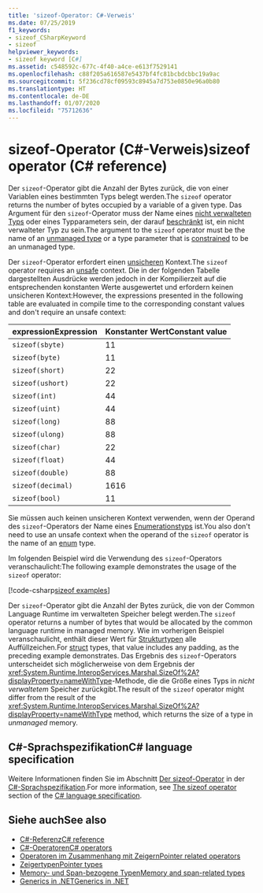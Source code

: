 ```yaml
---
title: 'sizeof-Operator: C#-Verweis'
ms.date: 07/25/2019
f1_keywords:
- sizeof_CSharpKeyword
- sizeof
helpviewer_keywords:
- sizeof keyword [C#]
ms.assetid: c548592c-677c-4f40-a4ce-e613f7529141
ms.openlocfilehash: c88f205a616587e5437bf4fc81bcbdcbbc19a9ac
ms.sourcegitcommit: 5f236cd78cf09593c8945a7d753e0850e96a0b80
ms.translationtype: HT
ms.contentlocale: de-DE
ms.lasthandoff: 01/07/2020
ms.locfileid: "75712636"
---
```

# <a name="sizeof-operator-c-reference"></a><span data-ttu-id="e2345-102">sizeof-Operator (C#-Verweis)</span><span class="sxs-lookup"><span data-stu-id="e2345-102">sizeof operator (C# reference)</span></span>

<span data-ttu-id="e2345-103">Der `sizeof`-Operator gibt die Anzahl der Bytes zurück, die von einer Variablen eines bestimmten Typs belegt werden.</span><span class="sxs-lookup"><span data-stu-id="e2345-103">The `sizeof` operator returns the number of bytes occupied by a variable of a given type.</span></span> <span data-ttu-id="e2345-104">Das Argument für den `sizeof`-Operator muss der Name eines [nicht verwalteten Typs](../builtin-types/unmanaged-types.md) oder eines Typparameters sein, der darauf [beschränkt](../../programming-guide/generics/constraints-on-type-parameters.md#unmanaged-constraint) ist, ein nicht verwalteter Typ zu sein.</span><span class="sxs-lookup"><span data-stu-id="e2345-104">The argument to the `sizeof` operator must be the name of an [unmanaged type](../builtin-types/unmanaged-types.md) or a type parameter that is [constrained](../../programming-guide/generics/constraints-on-type-parameters.md#unmanaged-constraint) to be an unmanaged type.</span></span>

<span data-ttu-id="e2345-105">Der `sizeof`-Operator erfordert einen [unsicheren](../keywords/unsafe.md) Kontext.</span><span class="sxs-lookup"><span data-stu-id="e2345-105">The `sizeof` operator requires an [unsafe](../keywords/unsafe.md) context.</span></span> <span data-ttu-id="e2345-106">Die in der folgenden Tabelle dargestellten Ausdrücke werden jedoch in der Kompilierzeit auf die entsprechenden konstanten Werte ausgewertet und erfordern keinen unsicheren Kontext:</span><span class="sxs-lookup"><span data-stu-id="e2345-106">However, the expressions presented in the following table are evaluated in compile time to the corresponding constant values and don't require an unsafe context:</span></span>

|<span data-ttu-id="e2345-107">expression</span><span class="sxs-lookup"><span data-stu-id="e2345-107">Expression</span></span>|<span data-ttu-id="e2345-108">Konstanter Wert</span><span class="sxs-lookup"><span data-stu-id="e2345-108">Constant value</span></span>|
|---------|---------------|
|`sizeof(sbyte)`|<span data-ttu-id="e2345-109">1</span><span class="sxs-lookup"><span data-stu-id="e2345-109">1</span></span>|
|`sizeof(byte)`|<span data-ttu-id="e2345-110">1</span><span class="sxs-lookup"><span data-stu-id="e2345-110">1</span></span>|
|`sizeof(short)`|<span data-ttu-id="e2345-111">2</span><span class="sxs-lookup"><span data-stu-id="e2345-111">2</span></span>|
|`sizeof(ushort)`|<span data-ttu-id="e2345-112">2</span><span class="sxs-lookup"><span data-stu-id="e2345-112">2</span></span>|
|`sizeof(int)`|<span data-ttu-id="e2345-113">4</span><span class="sxs-lookup"><span data-stu-id="e2345-113">4</span></span>|
|`sizeof(uint)`|<span data-ttu-id="e2345-114">4</span><span class="sxs-lookup"><span data-stu-id="e2345-114">4</span></span>|
|`sizeof(long)`|<span data-ttu-id="e2345-115">8</span><span class="sxs-lookup"><span data-stu-id="e2345-115">8</span></span>|
|`sizeof(ulong)`|<span data-ttu-id="e2345-116">8</span><span class="sxs-lookup"><span data-stu-id="e2345-116">8</span></span>|
|`sizeof(char)`|<span data-ttu-id="e2345-117">2</span><span class="sxs-lookup"><span data-stu-id="e2345-117">2</span></span>|
|`sizeof(float)`|<span data-ttu-id="e2345-118">4</span><span class="sxs-lookup"><span data-stu-id="e2345-118">4</span></span>|
|`sizeof(double)`|<span data-ttu-id="e2345-119">8</span><span class="sxs-lookup"><span data-stu-id="e2345-119">8</span></span>|
|`sizeof(decimal)`|<span data-ttu-id="e2345-120">16</span><span class="sxs-lookup"><span data-stu-id="e2345-120">16</span></span>|
|`sizeof(bool)`|<span data-ttu-id="e2345-121">1</span><span class="sxs-lookup"><span data-stu-id="e2345-121">1</span></span>|

<span data-ttu-id="e2345-122">Sie müssen auch keinen unsicheren Kontext verwenden, wenn der Operand des `sizeof`-Operators der Name eines [Enumerationstyps](../builtin-types/enum.md) ist.</span><span class="sxs-lookup"><span data-stu-id="e2345-122">You also don't need to use an unsafe context when the operand of the `sizeof` operator is the name of an [enum](../builtin-types/enum.md) type.</span></span>

<span data-ttu-id="e2345-123">Im folgenden Beispiel wird die Verwendung des `sizeof`-Operators veranschaulicht:</span><span class="sxs-lookup"><span data-stu-id="e2345-123">The following example demonstrates the usage of the `sizeof` operator:</span></span>

[!code-csharp[sizeof examples](~/samples/csharp/language-reference/operators/SizeOfOperator.cs)]

<span data-ttu-id="e2345-124">Der `sizeof`-Operator gibt die Anzahl der Bytes zurück, die von der Common Language Runtime im verwalteten Speicher belegt werden.</span><span class="sxs-lookup"><span data-stu-id="e2345-124">The `sizeof` operator returns a number of bytes that would be allocated by the common language runtime in managed memory.</span></span> <span data-ttu-id="e2345-125">Wie im vorherigen Beispiel veranschaulicht, enthält dieser Wert für [Strukturtypen](../keywords/struct.md) alle Auffüllzeichen.</span><span class="sxs-lookup"><span data-stu-id="e2345-125">For [struct](../keywords/struct.md) types, that value includes any padding, as the preceding example demonstrates.</span></span> <span data-ttu-id="e2345-126">Das Ergebnis des `sizeof`-Operators unterscheidet sich möglicherweise von dem Ergebnis der <xref:System.Runtime.InteropServices.Marshal.SizeOf%2A?displayProperty=nameWithType>-Methode, die die Größe eines Typs in *nicht verwaltetem* Speicher zurückgibt.</span><span class="sxs-lookup"><span data-stu-id="e2345-126">The result of the `sizeof` operator might differ from the result of the <xref:System.Runtime.InteropServices.Marshal.SizeOf%2A?displayProperty=nameWithType> method, which returns the size of a type in *unmanaged* memory.</span></span>

## <a name="c-language-specification"></a><span data-ttu-id="e2345-127">C#-Sprachspezifikation</span><span class="sxs-lookup"><span data-stu-id="e2345-127">C# language specification</span></span>

<span data-ttu-id="e2345-128">Weitere Informationen finden Sie im Abschnitt [Der sizeof-Operator](~/_csharplang/spec/unsafe-code.md#the-sizeof-operator) in der [C#-Sprachspezifikation](~/_csharplang/spec/introduction.md).</span><span class="sxs-lookup"><span data-stu-id="e2345-128">For more information, see [The sizeof operator](~/_csharplang/spec/unsafe-code.md#the-sizeof-operator) section of the [C# language specification](~/_csharplang/spec/introduction.md).</span></span>

## <a name="see-also"></a><span data-ttu-id="e2345-129">Siehe auch</span><span class="sxs-lookup"><span data-stu-id="e2345-129">See also</span></span>

- [<span data-ttu-id="e2345-130">C#-Referenz</span><span class="sxs-lookup"><span data-stu-id="e2345-130">C# reference</span></span>](../index.md)
- [<span data-ttu-id="e2345-131">C#-Operatoren</span><span class="sxs-lookup"><span data-stu-id="e2345-131">C# operators</span></span>](index.md)
- [<span data-ttu-id="e2345-132">Operatoren im Zusammenhang mit Zeigern</span><span class="sxs-lookup"><span data-stu-id="e2345-132">Pointer related operators</span></span>](pointer-related-operators.md)
- [<span data-ttu-id="e2345-133">Zeigertypen</span><span class="sxs-lookup"><span data-stu-id="e2345-133">Pointer types</span></span>](../../programming-guide/unsafe-code-pointers/pointer-types.md)
- [<span data-ttu-id="e2345-134">Memory- und Span-bezogene Typen</span><span class="sxs-lookup"><span data-stu-id="e2345-134">Memory and span-related types</span></span>](../../../standard/memory-and-spans/index.md)
- [<span data-ttu-id="e2345-135">Generics in .NET</span><span class="sxs-lookup"><span data-stu-id="e2345-135">Generics in .NET</span></span>](../../../standard/generics/index.md)
